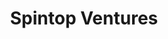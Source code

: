 ---
layout: firm_page
title: "Spintop Ventures"
id: "spintopventures.com"
permalink: "/spintopventuresspintopventures.com/"
website: "https://spintopventures.com"
offices: "Stockholm (Sweden), Helsinki (Finland), London (United Kingdom), Malmö (Sweden)"
investment_stages: "Seed, Series A"
portfolio_companies: "Small Giant Games, MariaDB Corporation, Crosser Technologies, Agency9, Crosser, Defentry, Freska, MariaDB, Modcam, Teklatech, Oneflow, TRV, Pacemaker, Small Giant Games, Vitala, Waya, Dazzle Rocks, Donkey Republic, Hemma, Practio, Gubbe, Strossle, PinMeTo, OnceUpon, Adnavem, Nomono, IPRally, Cambri, Scrintal, Zymego, Embedl, Valo.ai, APPRL, LeaseCloud, Worldfavor, Adway, AlexisHR, Tings, Viss.ai, Keenious, Aiba AS"
portfolio_link: "https://spintopventures.com/portfolio/"
investment_markets: "Software-based technology"
founded_year: "2010"
description: "Spintop Ventures is a Nordic seed-stage venture capital firm investing in innovative software-based technology companies. They support teams building great companies and aim to drive transformation into a long-term sustainable society."
linkedin: "https://se.linkedin.com/company/spintop-ventures"
twitter: ""
instagram: ""
team_page: "https://spintopventures.com/team-spintop/"
investor_type: "Venture Capital"
crunchbase: "https://www.crunchbase.com/organization/spintop-ventures"
pitchbook: "https://pitchbook.com/profiles/investor/54365-95"

# SEO Optimization
meta_title: "Spintop Ventures - VC Firm - projectstartups.com"
meta_description: "Spintop Ventures, Spintop Ventures is a Nordic seed-stage venture capital firm investing in innovative software-based technology companies. They support teams building ..."
meta_keywords: "Spintop Ventures, Software-based technology, VC firm, venture capital, startup investor, projectstartups.com"
canonical_url: "https://vc.projectstartups.com/spintopventuresspintopventures.com/"
---